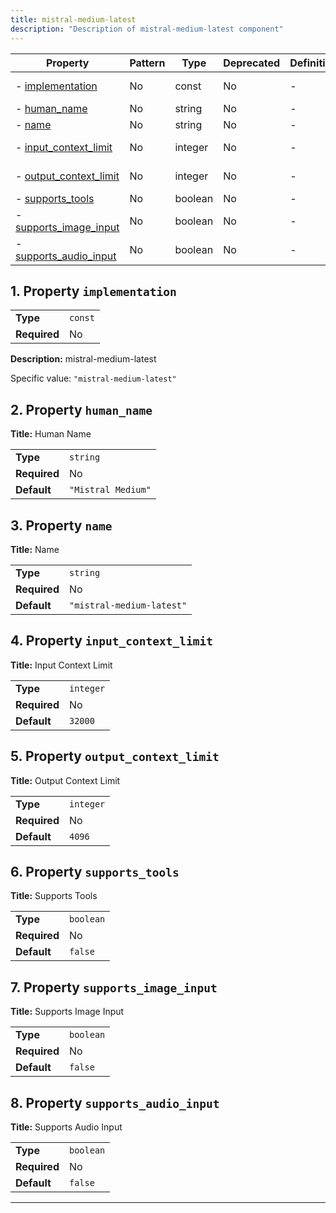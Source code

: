 ```yaml
---
title: mistral-medium-latest
description: "Description of mistral-medium-latest component"
---
```


| Property                                         | Pattern | Type    | Deprecated | Definition | Title/Description     |
| ------------------------------------------------ | ------- | ------- | ---------- | ---------- | --------------------- |
| - [implementation](#implementation )             | No      | const   | No         | -          | mistral-medium-latest |
| - [human_name](#human_name )                     | No      | string  | No         | -          | Human Name            |
| - [name](#name )                                 | No      | string  | No         | -          | Name                  |
| - [input_context_limit](#input_context_limit )   | No      | integer | No         | -          | Input Context Limit   |
| - [output_context_limit](#output_context_limit ) | No      | integer | No         | -          | Output Context Limit  |
| - [supports_tools](#supports_tools )             | No      | boolean | No         | -          | Supports Tools        |
| - [supports_image_input](#supports_image_input ) | No      | boolean | No         | -          | Supports Image Input  |
| - [supports_audio_input](#supports_audio_input ) | No      | boolean | No         | -          | Supports Audio Input  |

## <a name="implementation"></a>1. Property `implementation`

|              |         |
| ------------ | ------- |
| **Type**     | `const` |
| **Required** | No      |

**Description:** mistral-medium-latest

Specific value: `"mistral-medium-latest"`

## <a name="human_name"></a>2. Property `human_name`

**Title:** Human Name

|              |                    |
| ------------ | ------------------ |
| **Type**     | `string`           |
| **Required** | No                 |
| **Default**  | `"Mistral Medium"` |

## <a name="name"></a>3. Property `name`

**Title:** Name

|              |                           |
| ------------ | ------------------------- |
| **Type**     | `string`                  |
| **Required** | No                        |
| **Default**  | `"mistral-medium-latest"` |

## <a name="input_context_limit"></a>4. Property `input_context_limit`

**Title:** Input Context Limit

|              |           |
| ------------ | --------- |
| **Type**     | `integer` |
| **Required** | No        |
| **Default**  | `32000`   |

## <a name="output_context_limit"></a>5. Property `output_context_limit`

**Title:** Output Context Limit

|              |           |
| ------------ | --------- |
| **Type**     | `integer` |
| **Required** | No        |
| **Default**  | `4096`    |

## <a name="supports_tools"></a>6. Property `supports_tools`

**Title:** Supports Tools

|              |           |
| ------------ | --------- |
| **Type**     | `boolean` |
| **Required** | No        |
| **Default**  | `false`   |

## <a name="supports_image_input"></a>7. Property `supports_image_input`

**Title:** Supports Image Input

|              |           |
| ------------ | --------- |
| **Type**     | `boolean` |
| **Required** | No        |
| **Default**  | `false`   |

## <a name="supports_audio_input"></a>8. Property `supports_audio_input`

**Title:** Supports Audio Input

|              |           |
| ------------ | --------- |
| **Type**     | `boolean` |
| **Required** | No        |
| **Default**  | `false`   |

----------------------------------------------------------------------------------------------------------------------------
